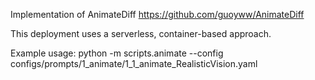 Implementation of AnimateDiff
https://github.com/guoyww/AnimateDiff

This deployment uses a serverless, container-based approach.

Example usage:
python -m scripts.animate --config configs/prompts/1_animate/1_1_animate_RealisticVision.yaml



